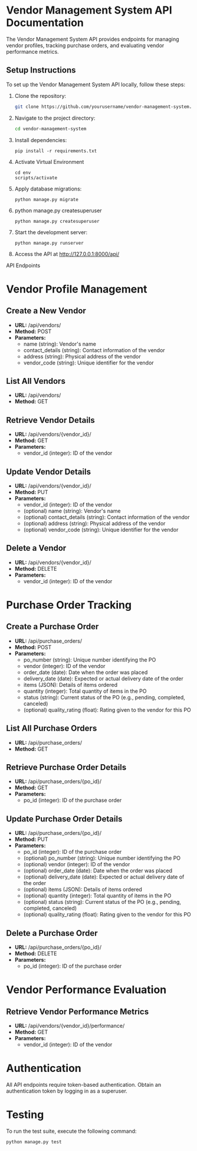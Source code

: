 # Vendor Management System API Documentation

The Vendor Management System API provides endpoints for managing vendor profiles, tracking purchase orders, and evaluating vendor performance metrics.

## Setup Instructions

To set up the Vendor Management System API locally, follow these steps:

1. Clone the repository:
   ```bash
   git clone https://github.com/yourusername/vendor-management-system.git
2. Navigate to the project directory:
     ```bash
    cd vendor-management-system
3. Install dependencies:
    ```base
    pip install -r requirements.txt
4. Activate Virtual Environment
    ```base
    cd env
    scripts/activate
4. Apply database migrations:
    ```base
    python manage.py migrate
5. python manage.py createsuperuser
    ```base
    python manage.py createsuperuser

6. Start the development server:
    ```base
    python manage.py runserver
7. Access the API at http://127.0.0.1:8000/api/


API Endpoints

# Vendor Profile Management

## Create a New Vendor
- **URL:** /api/vendors/
- **Method:** POST
- **Parameters:**
  - name (string): Vendor's name
  - contact_details (string): Contact information of the vendor
  - address (string): Physical address of the vendor
  - vendor_code (string): Unique identifier for the vendor

## List All Vendors
- **URL:** /api/vendors/
- **Method:** GET

## Retrieve Vendor Details
- **URL:** /api/vendors/{vendor_id}/
- **Method:** GET
- **Parameters:**
  - vendor_id (integer): ID of the vendor

## Update Vendor Details
- **URL:** /api/vendors/{vendor_id}/
- **Method:** PUT
- **Parameters:**
  - vendor_id (integer): ID of the vendor
  - (optional) name (string): Vendor's name
  - (optional) contact_details (string): Contact information of the vendor
  - (optional) address (string): Physical address of the vendor
  - (optional) vendor_code (string): Unique identifier for the vendor

## Delete a Vendor
- **URL:** /api/vendors/{vendor_id}/
- **Method:** DELETE
- **Parameters:**
  - vendor_id (integer): ID of the vendor

# Purchase Order Tracking

## Create a Purchase Order
- **URL:** /api/purchase_orders/
- **Method:** POST
- **Parameters:**
  - po_number (string): Unique number identifying the PO
  - vendor (integer): ID of the vendor
  - order_date (date): Date when the order was placed
  - delivery_date (date): Expected or actual delivery date of the order
  - items (JSON): Details of items ordered
  - quantity (integer): Total quantity of items in the PO
  - status (string): Current status of the PO (e.g., pending, completed, canceled)
  - (optional) quality_rating (float): Rating given to the vendor for this PO

## List All Purchase Orders
- **URL:** /api/purchase_orders/
- **Method:** GET

## Retrieve Purchase Order Details
- **URL:** /api/purchase_orders/{po_id}/
- **Method:** GET
- **Parameters:**
  - po_id (integer): ID of the purchase order

## Update Purchase Order Details
- **URL:** /api/purchase_orders/{po_id}/
- **Method:** PUT
- **Parameters:**
  - po_id (integer): ID of the purchase order
  - (optional) po_number (string): Unique number identifying the PO
  - (optional) vendor (integer): ID of the vendor
  - (optional) order_date (date): Date when the order was placed
  - (optional) delivery_date (date): Expected or actual delivery date of the order
  - (optional) items (JSON): Details of items ordered
  - (optional) quantity (integer): Total quantity of items in the PO
  - (optional) status (string): Current status of the PO (e.g., pending, completed, canceled)
  - (optional) quality_rating (float): Rating given to the vendor for this PO

## Delete a Purchase Order
- **URL:** /api/purchase_orders/{po_id}/
- **Method:** DELETE
- **Parameters:**
  - po_id (integer): ID of the purchase order

# Vendor Performance Evaluation

## Retrieve Vendor Performance Metrics
- **URL:** /api/vendors/{vendor_id}/performance/
- **Method:** GET
- **Parameters:**
  - vendor_id (integer): ID of the vendor

# Authentication

All API endpoints require token-based authentication. Obtain an authentication token by logging in as a superuser.

# Testing

To run the test suite, execute the following command:

```bash
python manage.py test

